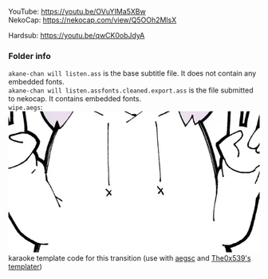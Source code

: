 YouTube: https://youtu.be/OVuYIMa5XBw  
NekoCap: https://nekocap.com/view/Q5OOh2MlsX

Hardsub: https://youtu.be/qwCK0obJdyA

### Folder info

`akane-chan will listen.ass` is the base subtitle file. It does not contain any embedded fonts.  
`akane-chan will listen.assfonts.cleaned.export.ass` is the file submitted to nekocap. It contains embedded fonts.  
`wipe.aegs`:  
![](./transition.webp)  
karaoke template code for this transition (use with [aegsc](https://github.com/butterfansubs/aegsc) and [The0x539's templater](https://github.com/The0x539/Aegisub-Scripts/blob/trunk/src/0x.KaraTemplater.moon))